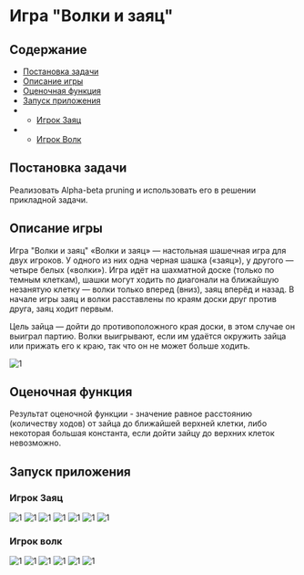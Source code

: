 # Игра "Волки и заяц"

## Содержание
* [Постановка задачи](#Постановка-задачи)
* [Описание игры](#Описание-игры)
* [Оценочная функция](#Оценоная-функция)
* [Запуск приложения](#Запуск-приложения)
* * [Игрок Заяц](#Игрок-Заяц)
* * [Игрок Волк](#Игрок-Волк)

## Постановка задачи
Реализовать Alpha-beta pruning и использовать его в решении прикладной задачи.

## Описание игры
Игра "Волки и заяц"
«Волки и заяц» —  настольная шашечная игра для двух игроков. У одного из них одна черная шашка («заяц»), у другого — четыре белых («волки»). 
Игра идёт на шахматной доске (только по темным клеткам), шашки могут ходить по диагонали на ближайшую незанятую клетку — волки только вперед (вниз), заяц вперёд и назад. В начале игры заяц и волки расставлены по краям доски друг против друга, заяц ходит первым.

Цель зайца — дойти до противоположного края доски, в этом случае он выиграл партию. Волки выигрывают, если им удаётся окружить зайца или прижать его к краю, так что он не может больше ходить.

![1](/img/1.png)

## Оценочная функция
Результат оценочной функции - значение равное расстоянию (количеству ходов) от зайца до ближайшей верхней клетки, либо некоторая большая константа, если дойти зайцу до верхних клеток невозможно.

## Запуск приложения

### Игрок Заяц

![1](/img/1.1.png)
![1](/img/1.2.png)
![1](/img/1.3.png)
![1](/img/1.4.png)
![1](/img/1.5.png)
![1](/img/1.6.png)
![1](/img/1.7.png)

### Игрок волк

![1](/img/2.1.png)
![1](/img/2.2.png)
![1](/img/2.3.png)
![1](/img/2.4.png)
![1](/img/2.5.png)
![1](/img/2.6.png)

